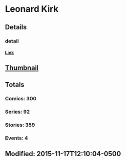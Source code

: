 # Leonard  Kirk 
## Details
### detail
#### [Link](http://marvel.com/comics/creators/820/leonard_kirk?utm_campaign=apiRef&utm_source=225578a89fc76f3d20fbffda5d17a88d)
## [Thumbnail](http://i.annihil.us/u/prod/marvel/i/mg/3/00/4bc5f81243054.jpg)
## Totals
### Comics: 300
### Series: 92
### Stories: 359
### Events: 4
## Modified: 2015-11-17T12:10:04-0500